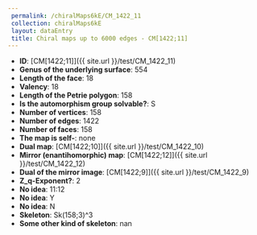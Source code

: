 ```yaml
--- 
 permalink: /chiralMaps6kE/CM_1422_11 
 collection: chiralMaps6kE
 layout: dataEntry
 title: Chiral maps up to 6000 edges - CM[1422;11]
---
```


- **ID**: [CM[1422;11]]({{ site.url }}/test/CM_1422_11)
- **Genus of the underlying surface**: 554
- **Length of the face**: 18
- **Valency**: 18
- **Length of the Petrie polygon**: 158
- **Is the automorphism group solvable?**: S
- **Number of vertices**: 158
- **Number of edges**: 1422
- **Number of faces**: 158
- **The map is self-**: none
- **Dual map**: [CM[1422;10]]({{ site.url }}/test/CM_1422_10)
- **Mirror (enantihomorphic) map**: [CM[1422;12]]({{ site.url }}/test/CM_1422_12)
- **Dual of the mirror image**: [CM[1422;9]]({{ site.url }}/test/CM_1422_9)
- **Z_q-Exponent?**: 2
- **No idea**:  11:12
- **No idea**: Y
- **No idea**: N
- **Skeleton**: Sk(158;3)^3
- **Some other kind of skeleton**: nan
